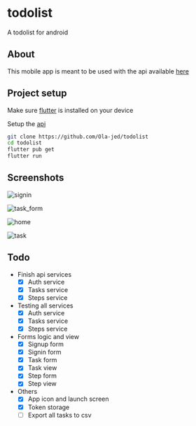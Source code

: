 # todolist

A todolist for android

## About

This mobile app is meant to be used with the api available [here](https://github.com/Ola-jed/todo-api)

## Project setup

Make sure [flutter](https://flutter.dev/docs/get-started/install) is installed on your device

Setup the [api](https://github.com/Ola-jed/todo-api)

```bash
git clone https://github.com/Ola-jed/todolist
cd todolist
flutter pub get
flutter run
```

## Screenshots

![signin](https://user-images.githubusercontent.com/66482155/126379054-004e4510-2b51-493f-ae43-98bbcfa4954a.png)

![task_form](https://user-images.githubusercontent.com/66482155/126379114-752466e1-7157-4a9e-8af4-3895e848eea2.png)

![home](https://user-images.githubusercontent.com/66482155/126379156-2d46209f-bec8-40f2-9857-d5d9920d1ac2.png)

![task](https://user-images.githubusercontent.com/66482155/126379201-10eb1d1f-7c6e-456c-8854-237043ede96e.png)

## Todo

- Finish api services
  - [x] Auth service
  - [x] Tasks service
  - [x] Steps service

- Testing all services
  - [x] Auth service
  - [x] Tasks service
  - [x] Steps service

- Forms logic and view
  - [x] Signup form
  - [x] Signin form
  - [x] Task form
  - [x] Task view
  - [x] Step form
  - [x] Step view

- Others
  - [x] App icon and launch screen
  - [x] Token storage
  - [ ] Export all tasks to csv
